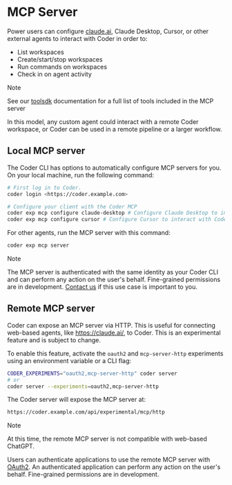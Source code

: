 # MCP Server

Power users can configure [claude.ai](https://claude.ai), Claude Desktop, Cursor, or other external agents to interact with Coder in order to:

- List workspaces
- Create/start/stop workspaces
- Run commands on workspaces
- Check in on agent activity

> [!NOTE]
> See our [toolsdk](https://pkg.go.dev/github.com/coder/coder/v2@v2.24.1/codersdk/toolsdk#pkg-variables) documentation for a full list of tools included in the MCP server

In this model, any custom agent could interact with a remote Coder workspace, or Coder can be used in a remote pipeline or a larger workflow.

## Local MCP server

The Coder CLI has options to automatically configure MCP servers for you. On your local machine, run the following command:

```sh
# First log in to Coder. 
coder login <https://coder.example.com>

# Configure your client with the Coder MCP
coder exp mcp configure claude-desktop # Configure Claude Desktop to interact with Coder
coder exp mcp configure cursor # Configure Cursor to interact with Coder
```

For other agents, run the MCP server with this command:

```sh
coder exp mcp server
```

> [!NOTE]
> The MCP server is authenticated with the same identity as your Coder CLI and can perform any action on the user's behalf. Fine-grained permissions are in development. [Contact us](https://coder.com/contact) if this use case is important to you.

## Remote MCP server

Coder can expose an MCP server via HTTP. This is useful for connecting web-based agents, like https://claude.ai/, to Coder. This is an experimental feature and is subject to change.

To enable this feature, activate the `oauth2` and `mcp-server-http` experiments using an environment variable or a CLI flag:

```sh
CODER_EXPERIMENTS="oauth2,mcp-server-http" coder server
# or
coder server --experiments=oauth2,mcp-server-http
```

The Coder server will expose the MCP server at:

```txt
https://coder.example.com/api/experimental/mcp/http
```

> [!NOTE]
> At this time, the remote MCP server is not compatible with web-based ChatGPT.

Users can authenticate applications to use the remote MCP server with [OAuth2](../admin/integrations/oauth2-provider.md). An authenticated application can perform any action on the user's behalf. Fine-grained permissions are in development.
